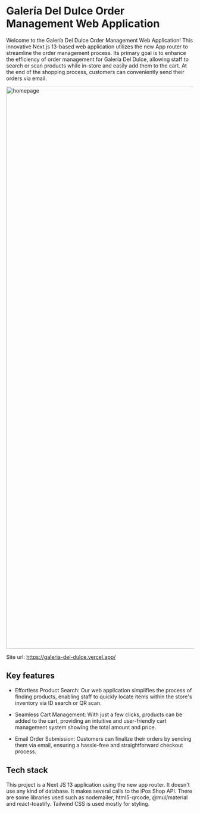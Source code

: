 # Galería Del Dulce Order Management Web Application

Welcome to the Galería Del Dulce Order Management Web Application! This innovative Next.js 13-based web application utilizes the new App router to streamline the order management process. Its primary goal is to enhance the efficiency of order management for Galería Del Dulce, allowing staff to search or scan products while in-store and easily add them to the cart. At the end of the shopping process, customers can conveniently send their orders via email.

<img width="1505" alt="homepage" src="https://github.com/pacoguerraq/galeria-del-dulce/assets/65269829/ed968fb9-9a91-4012-994e-bf8543332dc9">

Site url: https://galeria-del-dulce.vercel.app/

## Key features

- Effortless Product Search: Our web application simplifies the process of finding products, enabling staff to quickly locate items within the store's inventory via ID search or QR scan.

- Seamless Cart Management: With just a few clicks, products can be added to the cart, providing an intuitive and user-friendly cart management system showing the total amount and price.

- Email Order Submission: Customers can finalize their orders by sending them via email, ensuring a hassle-free and straightforward checkout process.

## Tech stack

This project is a Next JS 13 application using the new app router. It doesn't use any kind of database. It makes several calls to the iPos Shop API. There are some libraries used such as nodemailer, html5-qrcode, @mui/material and react-toastify. Tailwind CSS is used mostly for styling.
